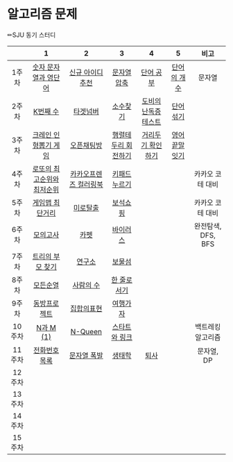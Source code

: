 # 알고리즘 문제

✏SJU 동기 스터디 

|        |                      1                       |                         2                         |                          3                          |                           4                           |                         5                         |                           비고                           |
| :----: | :------------------------------------------: | :-----------------------------------------------: | :-------------------------------------------------: | :---------------------------------------------------: | :-----------------------------------------------: | :------------------------------------------------------: |
| 1주차  | [숫자 문자열과 영단어](https://programmers.co.kr/learn/courses/30/lessons/81301) | [신규 아이디 추천](https://programmers.co.kr/learn/courses/30/lessons/72410) | [문자열 압축](https://programmers.co.kr/learn/courses/30/lessons/60057) | [단어 공부](https://www.acmicpc.net/problem/1157) | [단어의 개수](https://www.acmicpc.net/problem/1152) | 문자열 |
| 2주차  | [K번째 수](https://programmers.co.kr/learn/courses/30/lessons/42748)  | [타겟넘버](https://programmers.co.kr/learn/courses/30/lessons/43165) |  [소수찾기](https://programmers.co.kr/learn/courses/30/lessons/42839)  | [도비의 난독증 테스트](https://www.acmicpc.net/problem/2204)| [단어섞기](https://www.acmicpc.net/problem/9177) |                                                          |
| 3주차  | [크레인 인형뽑기 게임](https://programmers.co.kr/learn/courses/30/lessons/64061)|[오픈채팅방](https://programmers.co.kr/learn/courses/30/lessons/42888)|[행렬테두리 회전하기](https://programmers.co.kr/learn/courses/30/lessons/77485)|[거리두기 확인하기](https://programmers.co.kr/learn/courses/30/lessons/81302)|[영어 끝말잇기](https://programmers.co.kr/learn/courses/30/lessons/12981)|                                                          |
| 4주차  |[로또의 최고순위와 최저순위](https://programmers.co.kr/learn/courses/30/lessons/77484) |[카카오프렌즈 컬러링북](https://programmers.co.kr/learn/courses/30/lessons/1829)|[키패드 누르기](https://programmers.co.kr/learn/courses/30/lessons/67256)|                                                       |                                                   |                             카카오 코테 대비   |
| 5주차  | [게임맵 최단거리](https://programmers.co.kr/learn/courses/30/lessons/1844)| [미로탈출](https://programmers.co.kr/learn/courses/30/lessons/81304)|[보석쇼핑](https://programmers.co.kr/learn/courses/30/lessons/67258)|                                                       | | 카카오 코테 대비 |
| 6주차  |[모의고사](https://programmers.co.kr/learn/courses/30/lessons/42840) |[카펫](https://programmers.co.kr/learn/courses/30/lessons/42842) |[바이러스](https://www.acmicpc.net/problem/2606)|                                                       |                                                   |                                                      완전탐색, DFS, BFS|
| 7주차  |[트리의 부모 찾기](https://www.acmicpc.net/problem/11725) |[연구소](https://www.acmicpc.net/problem/14502) |[보물섬](https://www.acmicpc.net/problem/2589)|                                                       |                                                   |                                                          |
| 8주차  |[모든순열](https://www.acmicpc.net/problem/10974)|[사람의 수](https://www.acmicpc.net/problem/1206)  | [한 줄로 서기](https://www.acmicpc.net/problem/1138) | |                                                   |                                                          |
| 9주차  |[동방프로젝트](https://www.acmicpc.net/problem/14594)|[집합의표현](https://www.acmicpc.net/problem/1717) |[여행가자](https://www.acmicpc.net/problem/1976)|                                                       |                                                   |                                                          |
| 10주차 |[N과 M (1)](https://www.acmicpc.net/problem/15649)|[N-Queen](https://www.acmicpc.net/problem/9663)|[스타트와 링크](https://www.acmicpc.net/problem/14889)|                                                       |                                                   |                                                   백트레킹 알고리즘|
| 11주차 |[전화번호 목록](https://www.acmicpc.net/problem/5052)|[	문자열 폭발](https://www.acmicpc.net/problem/9935)|[생태학](https://www.acmicpc.net/problem/4358)|[퇴사](https://www.acmicpc.net/problem/14501)|                                                   |                                   문자열, DP|
| 12주차 |                                              |                                                   |                                                     |                                                       |                                                   |                                                          |
| 13주차 |                                              |                                                   |                                                     |                                                       |                                                   |                                                          |
| 14주차 |                                              |                                                   |                                                     |                                                       |                                                   |                                                          |
| 15주차 |     
